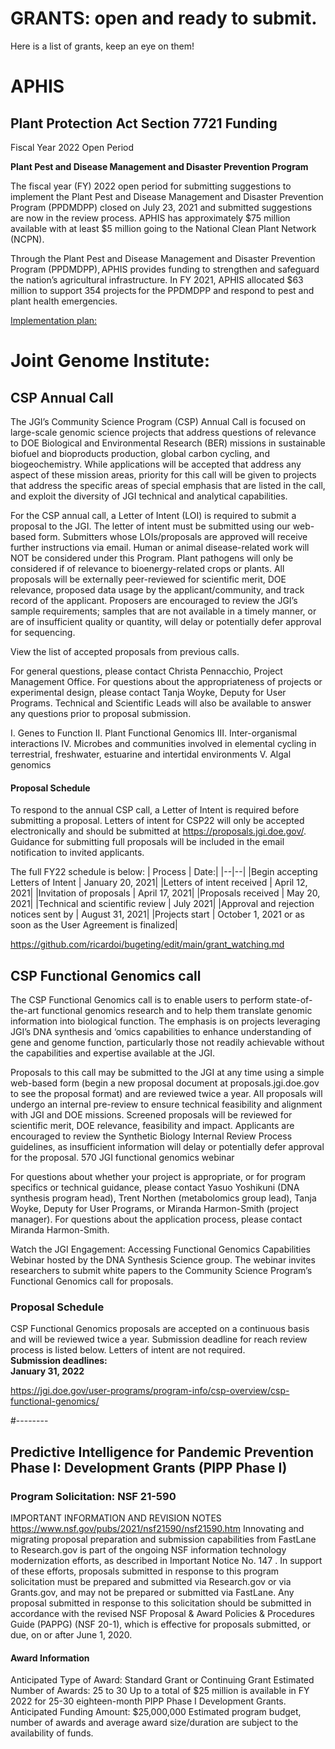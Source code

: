 # GRANTS: open and ready to submit.

Here is a list of grants, keep an eye on them!

# APHIS
## Plant Protection Act Section 7721 Funding
Fiscal Year 2022 Open Period

**Plant Pest and Disease Management and Disaster Prevention Program**

The fiscal year (FY) 2022 open period for submitting suggestions to implement the Plant Pest and Disease Management and Disaster Prevention Program (PPDMDPP) closed on July 23, 2021 and submitted suggestions are now in the review process. APHIS has approximately $75 million available with at least $5 million going to the National Clean Plant Network (NCPN).

Through the Plant Pest and Disease Management and Disaster Prevention Program (PPDMDPP), APHIS provides funding to strengthen and safeguard the nation’s agricultural infrastructure. In FY 2021, APHIS allocated $63 million to support 354 projects for the PPDMDPP and respond to pest and plant health emergencies.

[Implementation plan:](https://www.aphis.usda.gov/plant_health/ppa-7721/fy22/fy2022-ppa-7721-implementation-plan.pdf) 

# Joint Genome Institute:
## CSP Annual Call
The JGI’s Community Science Program (CSP) Annual Call is focused on large-scale genomic science projects that address questions of relevance to DOE Biological and Environmental Research (BER) missions in sustainable biofuel and bioproducts production, global carbon cycling, and biogeochemistry. While applications will be accepted that address any aspect of these mission areas, priority for this call will be given to projects that address the specific areas of special emphasis that are listed in the call, and exploit the diversity of JGI technical and analytical capabilities.

For the CSP annual call, a Letter of Intent (LOI) is required to submit a proposal to the JGI.  The letter of intent must be submitted using our web-based form.  Submitters whose LOIs/proposals are approved will receive further instructions via email.  Human or animal disease-related work will NOT be considered under this Program. Plant pathogens will only be considered if of relevance to bioenergy-related crops or plants.  All proposals will be externally peer-reviewed for scientific merit, DOE relevance, proposed data usage by the applicant/community, and track record of the applicant. Proposers are encouraged to review the JGI’s sample requirements; samples that are not available in a timely manner, or are of insufficient quality or quantity, will delay or potentially defer approval for sequencing.

View the list of accepted proposals from previous calls.

For general questions, please contact Christa Pennacchio, Project Management Office.  For questions about the appropriateness of projects or experimental design, please contact Tanja Woyke, Deputy for User Programs.  Technical and Scientific Leads will also be available to answer any questions prior to proposal submission.  

   I.  Genes to Function
  II. Plant Functional Genomics
 III. Inter-organismal interactions
  IV. Microbes and communities involved in elemental cycling in terrestrial, freshwater, estuarine and intertidal environments
   V. Algal genomics
 
#### Proposal Schedule
To respond to the annual CSP call, a Letter of Intent is required before submitting a proposal. Letters of intent for CSP22 will only be accepted electronically and should be submitted at https://proposals.jgi.doe.gov/. Guidance for submitting full proposals will be included in the email notification to invited applicants.

The full FY22 schedule is below:
| Process | Date:|
|--|--|
|Begin accepting Letters of Intent | January 20, 2021|
|Letters of intent received | April 12, 2021|
|Invitation of proposals | April 17, 2021|
|Proposals received | May 20, 2021|
|Technical and scientific review | July 2021|
|Approval and rejection notices sent 	by | August 31, 2021|
|Projects start | October 1, 2021 or as soon as the User Agreement is finalized|

https://github.com/ricardoi/bugeting/edit/main/grant_watching.md

## CSP Functional Genomics call
The CSP Functional Genomics call is to enable users to perform state-of-the-art functional genomics research and to help them translate genomic information into biological function. The emphasis is on projects leveraging JGI’s DNA synthesis and ‘omics capabilities to enhance understanding of gene and genome function, particularly those not readily achievable without the capabilities and expertise available at the JGI.

Proposals to this call may be submitted to the JGI at any time using a simple web-based form (begin a new proposal document at proposals.jgi.doe.gov to see the proposal format) and are reviewed twice a year. All proposals will undergo an internal pre-review to ensure technical feasibility and alignment with JGI and DOE missions. Screened proposals will be reviewed for scientific merit, DOE relevance, feasibility and impact.  Applicants are encouraged to review the Synthetic Biology Internal Review Process guidelines, as insufficient information will delay or potentially defer approval for the proposal.
570 JGI functional genomics webinar

For questions about whether your project is appropriate, or for program specifics or technical guidance, please contact Yasuo Yoshikuni (DNA synthesis program head), Trent Northen (metabolomics group lead), Tanja Woyke, Deputy for User Programs, or Miranda Harmon-Smith (project manager).  For questions about the application process, please contact Miranda Harmon-Smith.

Watch the  JGI Engagement: Accessing Functional Genomics Capabilities Webinar hosted by the DNA Synthesis Science group. The webinar invites researchers to submit white papers to the Community Science Program’s Functional Genomics call for proposals. 

### Proposal Schedule
CSP Functional Genomics proposals are accepted on a continuous basis and will be reviewed twice a year. Submission deadline for reach review process is listed below. Letters of intent are not required.\
**Submission deadlines:**\
    **January 31, 2022**

https://jgi.doe.gov/user-programs/program-info/csp-overview/csp-functional-genomics/

#--------

## Predictive Intelligence for Pandemic Prevention Phase I: Development Grants (PIPP Phase I) 
### Program Solicitation: NSF 21-590
 IMPORTANT INFORMATION AND REVISION NOTES
https://www.nsf.gov/pubs/2021/nsf21590/nsf21590.htm
Innovating and migrating proposal preparation and submission capabilities from FastLane to Research.gov is part of the ongoing NSF information technology modernization efforts, as described in Important Notice No. 147 . 
In support of these efforts, proposals submitted in response to this program solicitation must be prepared and submitted via Research.gov or via Grants.gov, and may not be prepared or submitted via FastLane. 
Any proposal submitted in response to this solicitation should be submitted in accordance with the revised NSF Proposal & Award Policies & Procedures Guide (PAPPG) (NSF 20-1), which is effective for proposals submitted, or due, on or after June 1, 2020.

#### Award Information
Anticipated Type of Award: Standard Grant or Continuing Grant
Estimated Number of Awards: 25 to 30
Up to a total of $25 million is available in FY 2022 for 25-30 eighteen-month PIPP Phase I Development Grants.
Anticipated Funding Amount: $25,000,000
Estimated program budget, number of awards and average award size/duration are subject to the availability of funds.
